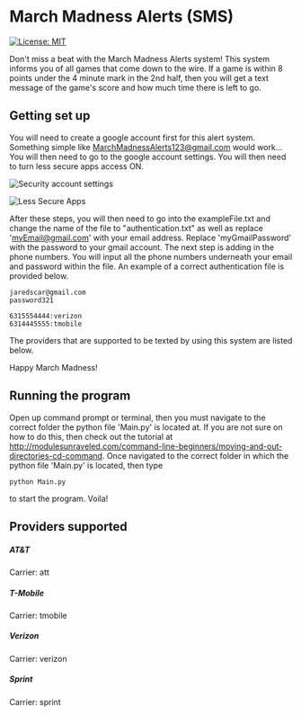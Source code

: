 # March Madness Alerts (SMS)
[![License: MIT](https://img.shields.io/badge/License-MIT-yellow.svg)](https://github.com/TheWolfBadger/MarchMadnessAlerts/blob/master/LICENSE)

Don't miss a beat with the March Madness Alerts system! This system informs you of all
games that come down to the wire. If a game is within 8 points under the 4 minute mark
in the 2nd half, then you will get a text message of the game's score and how much time
there is left to go.
## Getting set up
You will need to create a google account first for this alert system. Something simple like
MarchMadnessAlerts123@gmail.com would work... You will then need to go to the google
account settings. You will then need to turn less secure apps access ON.

![Security account settings](https://i.gyazo.com/fa9a69255a9fc441d020ac41d7ee1a19.png)

![Less Secure Apps](https://i.gyazo.com/7dd5d3566ca92d678d74fc75dab0fbc7.png)

After these steps, you will then need to go into the exampleFile.txt and change the name
of the file to "authentication.txt" as well as replace 'myEmail@gmail.com' with your
email address. Replace 'myGmailPassword' with the password to your gmail account.
The next step is adding in the phone numbers. You will input all the phone numbers
underneath your email and password within the file. An example of a correct authentication
file is provided below.

```
jaredscar@gmail.com
password321

6315554444:verizon
6314445555:tmobile
```

The providers that are supported to be texted by using this system are listed below.

Happy March Madness!
## Running the program
Open up command prompt or terminal, then you must navigate to the correct folder the python
file 'Main.py' is located at. If you are not sure on how to do this, then check out the tutorial
at http://modulesunraveled.com/command-line-beginners/moving-and-out-directories-cd-command.
Once navigated to the correct folder in which the python file 'Main.py' is located, then type

```
python Main.py
```

to start the program. Voila!
## Providers supported
##### AT&T
Carrier: att
##### T-Mobile
Carrier: tmobile
##### Verizon
Carrier: verizon
##### Sprint
Carrier: sprint
